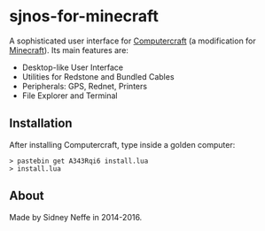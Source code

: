# sjnos-for-minecraft

A sophisticated user interface for
[Computercraft](https://www.computercraft.info/wiki/Main_Page) (a modification for [Minecraft](https://minecraft.net)). Its main features are:

- Desktop-like User Interface
- Utilities for Redstone and Bundled Cables
- Peripherals: GPS, Rednet, Printers
- File Explorer and Terminal

## Installation
After installing Computercraft, type inside a golden computer:

```
> pastebin get A343Rqi6 install.lua
> install.lua
```

## About

Made by Sidney Neffe in 2014-2016.

